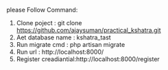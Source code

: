 please Follow Command:

1. Clone poject : git clone https://github.com/ajaysuman/practical_kshatra.git
2. Aet database name : kshatra_tast
3. Run migrate cmd : php artisan migrate
4. Run url : http://localhost:8000/
5. Register creadiantial:http://localhost:8000/register
 